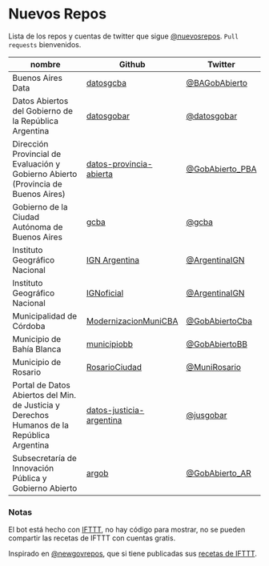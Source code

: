 # Nuevos Repos

Lista de los repos y cuentas de twitter que sigue [@nuevosrepos](https://twitter.com/nuevosrepos).
`Pull requests` bienvenidos.


|nombre|Github|Twitter|
|------|------|-------|
|Buenos Aires Data|[datosgcba](https://github.com/datosgcba)|[@BAGobAbierto](https://twitter.com/BAGobAbierto)|
|Datos Abiertos del Gobierno de la República Argentina|[datosgobar](https://github.com/datosgobar)|[@datosgobar](https://twitter.com/datosgobar)|
|Dirección Provincial de Evaluación y Gobierno Abierto (Provincia de Buenos Aires)|[datos-provincia-abierta](https://github.com/datos-provincia-abierta)|[@GobAbierto_PBA](https://twitter.com/GobAbierto_PBA)|
|Gobierno de la Ciudad Autónoma de Buenos Aires|[gcba](https://github.com/gcba)|[@gcba](https://twitter.com/gcba)|
|Instituto Geográfico Nacional|[IGN Argentina](https://github.com/ign-argentina)|[@ArgentinaIGN](https://twitter.com/ArgentinaIGN)|
|Instituto Geográfico Nacional|[IGNoficial](https://github.com/IGNoficial)|[@ArgentinaIGN](https://twitter.com/ArgentinaIGN)|
|Municipalidad de Córdoba|[ModernizacionMuniCBA](https://github.com/ModernizacionMuniCBA)|[@GobAbiertoCba](https://twitter.com/GobAbiertoCba)|
|Municipio de Bahía Blanca|[municipiobb](https://github.com/municipiobb)|[@GobAbiertoBB](https://twitter.com/GobAbiertoBB)|
|Municipio de Rosario|[RosarioCiudad](https://github.com/RosarioCiudad)|[@MuniRosario](https://twitter.com/MuniRosario)|
|Portal de Datos Abiertos del Min. de Justicia y Derechos Humanos de la República Argentina|[datos-justicia-argentina](https://github.com/datos-justicia-argentina)|[@jusgobar](https://twitter.com/jusgobar)|
|Subsecretaría de Innovación Pública y Gobierno Abierto|[argob](https://github.com/argob)|[@GobAbierto_AR](https://twitter.com/GobAbierto_AR)|


### Notas

El bot está hecho con [IFTTT](https://ifttt.com), no hay código para mostrar, no se pueden compartir las recetas de IFTTT con cuentas gratis.

Inspirado en [@newgovrepos](https://twitter.com/newgovrepos), que si tiene publicadas sus [recetas de IFTTT](https://ifttt.com/p/newgovrepos/shared).



